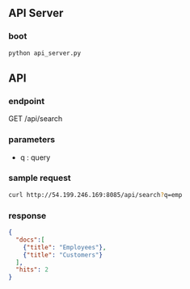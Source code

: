 ## API Server

### boot

```sh
python api_server.py
```

## API

### endpoint

GET /api/search

### parameters

- q : query

### sample request

```sh
curl http://54.199.246.169:8085/api/search?q=emp
```

### response
```json
{
  "docs":[
    {"title": "Employees"},
    {"title": "Customers"}
  ],
  "hits": 2
}
```
